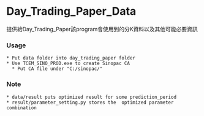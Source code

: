 # Day_Trading_Paper_Data
提供給Day_Trading_Paper該program會使用到的分K資料以及其他可能必要資訊

### Usage

```
* Put data folder into day_trading_paper folder
* Use TCEM_SINO_PROD.exe to create Sinopac CA
  * Put CA file under "C:/sinopac/"
```

### Note

```
* data/result puts optimized result for some prediction_period
* result/parameter_setting.py stores the  optimized parameter combination
```
